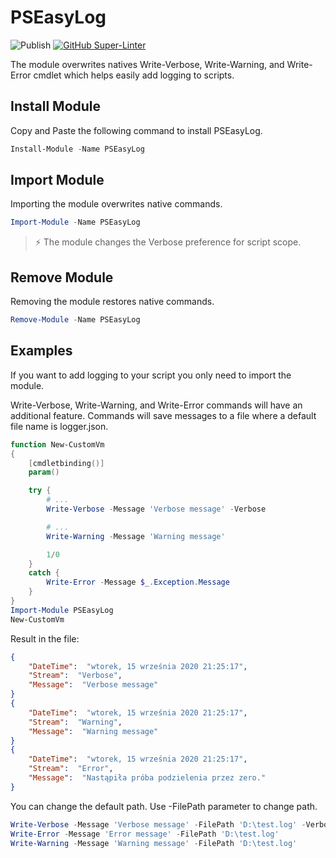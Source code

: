 # PSEasyLog

![Publish](https://github.com/MateuszNad/PSEasyLog/workflows/Publish%20PowerShell%20module/badge.svg)
[![GitHub Super-Linter](https://github.com/MateuszNad/PSEasyLog/workflows/Lint%20Code%20Base/badge.svg)](https://github.com/marketplace/actions/super-linter)

The module overwrites natives Write-Verbose, Write-Warning, and Write-Error cmdlet which helps easily add logging to scripts.

## Install Module

Copy and Paste the following command to install PSEasyLog.

```powershell
Install-Module -Name PSEasyLog
```

## Import Module

Importing the module overwrites native commands.

```powershell
Import-Module -Name PSEasyLog
```

> ⚡ The module changes the Verbose preference for script scope.

## Remove Module

Removing the module restores native commands.

```powershell
Remove-Module -Name PSEasyLog
```


## Examples

If you want to add logging to your script you only need to import the module.

Write-Verbose, Write-Warning, and Write-Error commands will have an additional feature. Commands will save messages to a file where a default file name is logger.json.

```powershell
function New-CustomVm
{
    [cmdletbinding()]
    param()

    try {
        # ...
        Write-Verbose -Message 'Verbose message' -Verbose

        # ...
        Write-Warning -Message 'Warning message'

        1/0
    }
    catch {
        Write-Error -Message $_.Exception.Message
    }
}
Import-Module PSEasyLog
New-CustomVm
```
Result in the file:

```json
{
    "DateTime":  "wtorek, 15 września 2020 21:25:17",
    "Stream":  "Verbose",
    "Message":  "Verbose message"
}
{
    "DateTime":  "wtorek, 15 września 2020 21:25:17",
    "Stream":  "Warning",
    "Message":  "Warning message"
}
{
    "DateTime":  "wtorek, 15 września 2020 21:25:17",
    "Stream":  "Error",
    "Message":  "Nastąpiła próba podzielenia przez zero."
}
```

You can change the default path. Use -FilePath parameter to change path.

```powershell
Write-Verbose -Message 'Verbose message' -FilePath 'D:\test.log' -Verbose
Write-Error -Message 'Error message' -FilePath 'D:\test.log'
Write-Warning -Message 'Warning message' -FilePath 'D:\test.log'
```

